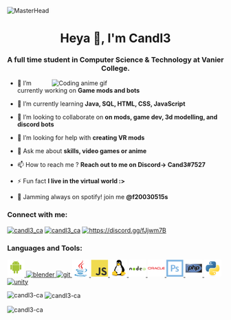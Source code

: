 
![MasterHead](https://www.flightgift.com/wp-content/uploads/2018/12/FGC-Desktop-Xmas-Banner.jpg)
<h1 align="center">Heya 👋, I'm Candl3</h1>
<h3 align="center">A full time student in Computer Science & Technology at Vanier College.</h3>
<img align="right" alt="Coding anime gif" width="400" src="https://c.tenor.com/505juPr22V8AAAAC/sewerslvt-jvnko.gif">

- 🔭 I’m currently working on **Game mods and bots**

- 🌱 I’m currently learning **Java, SQL, HTML, CSS, JavaScript**

- 👯 I’m looking to collaborate on **on mods, game dev, 3d modelling, and discord bots**

- 🤝 I’m looking for help with **creating VR mods**

- 💬 Ask me about **skills, video games or anime**

- 📫 How to reach me ? **Reach out to me on Discord-> Cand3#7527**

- ⚡ Fun fact **I live in the virtual world :>**

- 🎵 Jamming always on spotify! join me **@f20030515s**

<h3 align="left">Connect with me:</h3>
<p align="left">
<a href="https://twitter.com/Candl3_" target="blank"><img align="center" src="https://raw.githubusercontent.com/rahuldkjain/github-profile-readme-generator/master/src/images/icons/Social/twitter.svg" alt="candl3_ca" height="30" width="40" /></a>
<a href="https://www.youtube.com/channel/UC4BEzsNpFsXK6BYasjwLo8g" target="blank"><img align="center" src="https://raw.githubusercontent.com/rahuldkjain/github-profile-readme-generator/master/src/images/icons/Social/youtube.svg" alt="candl3_ca" height="30" width="40" /></a>
<a href="https://discord.gg/https://discord.gg/fJjwm7B" target="blank"><img align="center" src="https://raw.githubusercontent.com/rahuldkjain/github-profile-readme-generator/master/src/images/icons/Social/discord.svg" alt="https://discord.gg/fJjwm7B" height="30" width="40" /></a>
</p>

<h3 align="left">Languages and Tools:</h3>
<p align="left"> <a href="https://developer.android.com" target="_blank" rel="noreferrer"> <img src="https://raw.githubusercontent.com/devicons/devicon/master/icons/android/android-original-wordmark.svg" alt="android" width="40" height="40"/> </a> <a href="https://www.blender.org/" target="_blank" rel="noreferrer"> <img src="https://download.blender.org/branding/community/blender_community_badge_white.svg" alt="blender" width="40" height="40"/> </a> <a href="https://git-scm.com/" target="_blank" rel="noreferrer"> <img src="https://www.vectorlogo.zone/logos/git-scm/git-scm-icon.svg" alt="git" width="40" height="40"/> </a> <a href="https://www.java.com" target="_blank" rel="noreferrer"> <img src="https://raw.githubusercontent.com/devicons/devicon/master/icons/java/java-original.svg" alt="java" width="40" height="40"/> </a> <a href="https://developer.mozilla.org/en-US/docs/Web/JavaScript" target="_blank" rel="noreferrer"> <img src="https://raw.githubusercontent.com/devicons/devicon/master/icons/javascript/javascript-original.svg" alt="javascript" width="40" height="40"/> </a> <a href="https://www.linux.org/" target="_blank" rel="noreferrer"> <img src="https://raw.githubusercontent.com/devicons/devicon/master/icons/linux/linux-original.svg" alt="linux" width="40" height="40"/> </a> <a href="https://nodejs.org" target="_blank" rel="noreferrer"> <img src="https://raw.githubusercontent.com/devicons/devicon/master/icons/nodejs/nodejs-original-wordmark.svg" alt="nodejs" width="40" height="40"/> </a> <a href="https://www.oracle.com/" target="_blank" rel="noreferrer"> <img src="https://raw.githubusercontent.com/devicons/devicon/master/icons/oracle/oracle-original.svg" alt="oracle" width="40" height="40"/> </a> <a href="https://www.photoshop.com/en" target="_blank" rel="noreferrer"> <img src="https://raw.githubusercontent.com/devicons/devicon/master/icons/photoshop/photoshop-line.svg" alt="photoshop" width="40" height="40"/> </a> <a href="https://www.php.net" target="_blank" rel="noreferrer"> <img src="https://raw.githubusercontent.com/devicons/devicon/master/icons/php/php-original.svg" alt="php" width="40" height="40"/> </a> <a href="https://www.python.org" target="_blank" rel="noreferrer"> <img src="https://raw.githubusercontent.com/devicons/devicon/master/icons/python/python-original.svg" alt="python" width="40" height="40"/> </a> <a href="https://unity.com/" target="_blank" rel="noreferrer"> <img src="https://www.vectorlogo.zone/logos/unity3d/unity3d-icon.svg" alt="unity" width="40" height="40"/> </a> </p>

<p><img align="left" src="https://github-readme-stats.vercel.app/api/top-langs?username=candl3-ca&show_icons=true&locale=en&layout=compact" alt="candl3-ca" /></p>

<p>&nbsp;<img align="center" src="https://github-readme-stats.vercel.app/api?username=candl3-ca&show_icons=true&locale=en" alt="candl3-ca" /></p>

<p><img align="center" src="https://github-readme-streak-stats.herokuapp.com/?user=candl3-ca&" alt="candl3-ca" /></p>
